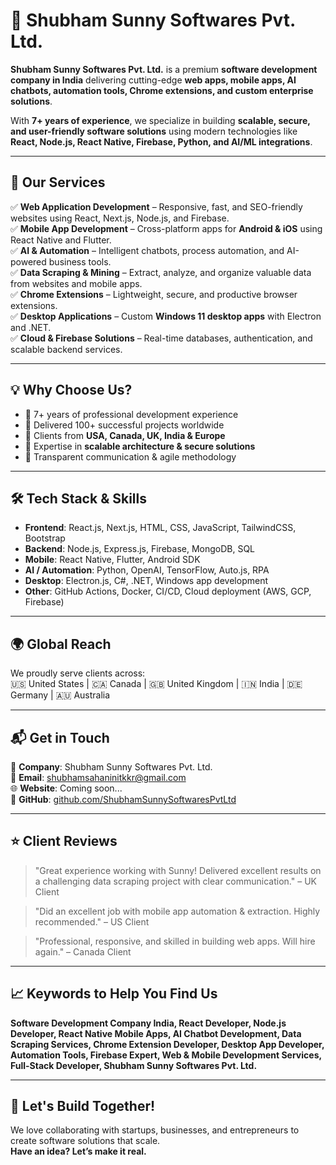 # 🚀 Shubham Sunny Softwares Pvt. Ltd.

**Shubham Sunny Softwares Pvt. Ltd.** is a premium **software development company in India** delivering cutting-edge **web apps, mobile apps, AI chatbots, automation tools, Chrome extensions, and custom enterprise solutions**.

With **7+ years of experience**, we specialize in building **scalable, secure, and user-friendly software solutions** using modern technologies like **React, Node.js, React Native, Firebase, Python, and AI/ML integrations**.

---

## 🌟 Our Services

✅ **Web Application Development** – Responsive, fast, and SEO-friendly websites using React, Next.js, Node.js, and Firebase.  
✅ **Mobile App Development** – Cross-platform apps for **Android & iOS** using React Native and Flutter.  
✅ **AI & Automation** – Intelligent chatbots, process automation, and AI-powered business tools.  
✅ **Data Scraping & Mining** – Extract, analyze, and organize valuable data from websites and mobile apps.  
✅ **Chrome Extensions** – Lightweight, secure, and productive browser extensions.  
✅ **Desktop Applications** – Custom **Windows 11 desktop apps** with Electron and .NET.  
✅ **Cloud & Firebase Solutions** – Real-time databases, authentication, and scalable backend services.

---

## 💡 Why Choose Us?

- 🔹 7+ years of professional development experience
- 🔹 Delivered 100+ successful projects worldwide
- 🔹 Clients from **USA, Canada, UK, India & Europe**
- 🔹 Expertise in **scalable architecture & secure solutions**
- 🔹 Transparent communication & agile methodology

---

## 🛠️ Tech Stack & Skills

- **Frontend**: React.js, Next.js, HTML, CSS, JavaScript, TailwindCSS, Bootstrap
- **Backend**: Node.js, Express.js, Firebase, MongoDB, SQL
- **Mobile**: React Native, Flutter, Android SDK
- **AI / Automation**: Python, OpenAI, TensorFlow, Auto.js, RPA
- **Desktop**: Electron.js, C#, .NET, Windows app development
- **Other**: GitHub Actions, Docker, CI/CD, Cloud deployment (AWS, GCP, Firebase)

---

## 🌍 Global Reach

We proudly serve clients across:  
🇺🇸 United States | 🇨🇦 Canada | 🇬🇧 United Kingdom | 🇮🇳 India | 🇩🇪 Germany | 🇦🇺 Australia

---

## 📬 Get in Touch

💼 **Company**: Shubham Sunny Softwares Pvt. Ltd.  
📧 **Email**: [shubhamsahaninitkkr@gmail.com](mailto:shubhamsahaninitkkr@gmail.com)  
🌐 **Website**: Coming soon...  
🐙 **GitHub**: [github.com/ShubhamSunnySoftwaresPvtLtd](https://github.com/ShubhamSunnySoftwaresPvtLtd)

---

## ⭐ Client Reviews

> "Great experience working with Sunny! Delivered excellent results on a challenging data scraping project with clear communication." – UK Client

> "Did an excellent job with mobile app automation & extraction. Highly recommended." – US Client

> "Professional, responsive, and skilled in building web apps. Will hire again." – Canada Client

---

## 📈 Keywords to Help You Find Us

**Software Development Company India, React Developer, Node.js Developer, React Native Mobile Apps, AI Chatbot Development, Data Scraping Services, Chrome Extension Developer, Desktop App Developer, Automation Tools, Firebase Expert, Web & Mobile Development Services, Full-Stack Developer, Shubham Sunny Softwares Pvt. Ltd.**

---

## 🤝 Let's Build Together!

We love collaborating with startups, businesses, and entrepreneurs to create software solutions that scale.  
**Have an idea? Let’s make it real.**
